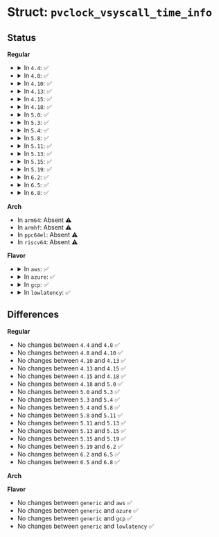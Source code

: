 # Struct: <code>pvclock_vsyscall_time_info</code>

## Status
<b>Regular</b>
<ul>
<li>
<details>
<summary>In <code>4.4</code>: ✅</summary>

```c
struct pvclock_vsyscall_time_info {
    struct pvclock_vcpu_time_info pvti;
};
```
</details>
</li>
<li>
<details>
<summary>In <code>4.8</code>: ✅</summary>

```c
struct pvclock_vsyscall_time_info {
    struct pvclock_vcpu_time_info pvti;
};
```
</details>
</li>
<li>
<details>
<summary>In <code>4.10</code>: ✅</summary>

```c
struct pvclock_vsyscall_time_info {
    struct pvclock_vcpu_time_info pvti;
};
```
</details>
</li>
<li>
<details>
<summary>In <code>4.13</code>: ✅</summary>

```c
struct pvclock_vsyscall_time_info {
    struct pvclock_vcpu_time_info pvti;
};
```
</details>
</li>
<li>
<details>
<summary>In <code>4.15</code>: ✅</summary>

```c
struct pvclock_vsyscall_time_info {
    struct pvclock_vcpu_time_info pvti;
};
```
</details>
</li>
<li>
<details>
<summary>In <code>4.18</code>: ✅</summary>

```c
struct pvclock_vsyscall_time_info {
    struct pvclock_vcpu_time_info pvti;
};
```
</details>
</li>
<li>
<details>
<summary>In <code>5.0</code>: ✅</summary>

```c
struct pvclock_vsyscall_time_info {
    struct pvclock_vcpu_time_info pvti;
};
```
</details>
</li>
<li>
<details>
<summary>In <code>5.3</code>: ✅</summary>

```c
struct pvclock_vsyscall_time_info {
    struct pvclock_vcpu_time_info pvti;
};
```
</details>
</li>
<li>
<details>
<summary>In <code>5.4</code>: ✅</summary>

```c
struct pvclock_vsyscall_time_info {
    struct pvclock_vcpu_time_info pvti;
};
```
</details>
</li>
<li>
<details>
<summary>In <code>5.8</code>: ✅</summary>

```c
struct pvclock_vsyscall_time_info {
    struct pvclock_vcpu_time_info pvti;
};
```
</details>
</li>
<li>
<details>
<summary>In <code>5.11</code>: ✅</summary>

```c
struct pvclock_vsyscall_time_info {
    struct pvclock_vcpu_time_info pvti;
};
```
</details>
</li>
<li>
<details>
<summary>In <code>5.13</code>: ✅</summary>

```c
struct pvclock_vsyscall_time_info {
    struct pvclock_vcpu_time_info pvti;
};
```
</details>
</li>
<li>
<details>
<summary>In <code>5.15</code>: ✅</summary>

```c
struct pvclock_vsyscall_time_info {
    struct pvclock_vcpu_time_info pvti;
};
```
</details>
</li>
<li>
<details>
<summary>In <code>5.19</code>: ✅</summary>

```c
struct pvclock_vsyscall_time_info {
    struct pvclock_vcpu_time_info pvti;
};
```
</details>
</li>
<li>
<details>
<summary>In <code>6.2</code>: ✅</summary>

```c
struct pvclock_vsyscall_time_info {
    struct pvclock_vcpu_time_info pvti;
};
```
</details>
</li>
<li>
<details>
<summary>In <code>6.5</code>: ✅</summary>

```c
struct pvclock_vsyscall_time_info {
    struct pvclock_vcpu_time_info pvti;
};
```
</details>
</li>
<li>
<details>
<summary>In <code>6.8</code>: ✅</summary>

```c
struct pvclock_vsyscall_time_info {
    struct pvclock_vcpu_time_info pvti;
};
```
</details>
</li>
</ul>
<b>Arch</b>
<ul>
<li>
In <code>arm64</code>: Absent ⚠️
</li>
<li>
In <code>armhf</code>: Absent ⚠️
</li>
<li>
In <code>ppc64el</code>: Absent ⚠️
</li>
<li>
In <code>riscv64</code>: Absent ⚠️
</li>
</ul>
<b>Flavor</b>
<ul>
<li>
<details>
<summary>In <code>aws</code>: ✅</summary>

```c
struct pvclock_vsyscall_time_info {
    struct pvclock_vcpu_time_info pvti;
};
```
</details>
</li>
<li>
<details>
<summary>In <code>azure</code>: ✅</summary>

```c
struct pvclock_vsyscall_time_info {
    struct pvclock_vcpu_time_info pvti;
};
```
</details>
</li>
<li>
<details>
<summary>In <code>gcp</code>: ✅</summary>

```c
struct pvclock_vsyscall_time_info {
    struct pvclock_vcpu_time_info pvti;
};
```
</details>
</li>
<li>
<details>
<summary>In <code>lowlatency</code>: ✅</summary>

```c
struct pvclock_vsyscall_time_info {
    struct pvclock_vcpu_time_info pvti;
};
```
</details>
</li>
</ul>

## Differences
<b>Regular</b>
<ul>
<li>
No changes between <code>4.4</code> and <code>4.8</code> ✅
</li>
<li>
No changes between <code>4.8</code> and <code>4.10</code> ✅
</li>
<li>
No changes between <code>4.10</code> and <code>4.13</code> ✅
</li>
<li>
No changes between <code>4.13</code> and <code>4.15</code> ✅
</li>
<li>
No changes between <code>4.15</code> and <code>4.18</code> ✅
</li>
<li>
No changes between <code>4.18</code> and <code>5.0</code> ✅
</li>
<li>
No changes between <code>5.0</code> and <code>5.3</code> ✅
</li>
<li>
No changes between <code>5.3</code> and <code>5.4</code> ✅
</li>
<li>
No changes between <code>5.4</code> and <code>5.8</code> ✅
</li>
<li>
No changes between <code>5.8</code> and <code>5.11</code> ✅
</li>
<li>
No changes between <code>5.11</code> and <code>5.13</code> ✅
</li>
<li>
No changes between <code>5.13</code> and <code>5.15</code> ✅
</li>
<li>
No changes between <code>5.15</code> and <code>5.19</code> ✅
</li>
<li>
No changes between <code>5.19</code> and <code>6.2</code> ✅
</li>
<li>
No changes between <code>6.2</code> and <code>6.5</code> ✅
</li>
<li>
No changes between <code>6.5</code> and <code>6.8</code> ✅
</li>
</ul>
<b>Arch</b>
<ul>
</ul>
<b>Flavor</b>
<ul>
<li>
No changes between <code>generic</code> and <code>aws</code> ✅
</li>
<li>
No changes between <code>generic</code> and <code>azure</code> ✅
</li>
<li>
No changes between <code>generic</code> and <code>gcp</code> ✅
</li>
<li>
No changes between <code>generic</code> and <code>lowlatency</code> ✅
</li>
</ul>
